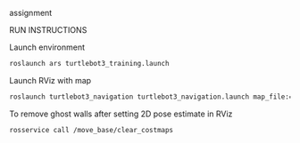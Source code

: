 assignment

RUN INSTRUCTIONS 

Launch environment 
```bash
roslaunch ars turtlebot3_training.launch 
```

Launch RViz with map 
```bash
roslaunch turtlebot3_navigation turtlebot3_navigation.launch map_file:=$HOME/catkin_ws/src/ars/src/clean_map.yaml prefer_forward_cost_function:=5.0
```

To remove ghost walls after setting 2D pose estimate in RViz
```bash
rosservice call /move_base/clear_costmaps
```


